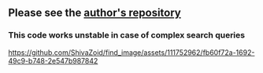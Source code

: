 ## Please see the [__author's repository__](https://github.com/arrrlo/Google-Images-Search)

### This code works unstable in case of complex search queries



https://github.com/ShivaZoid/find_image/assets/111752962/fb60f72a-1692-49c9-b748-2e547b987842

